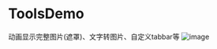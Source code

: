 # ToolsDemo
动画显示完整图片(遮罩)、文字转图片、自定义tabbar等
![image](https://github.com/ChangeStrong/ToolsDemo/blob/master/mask2.gif)
